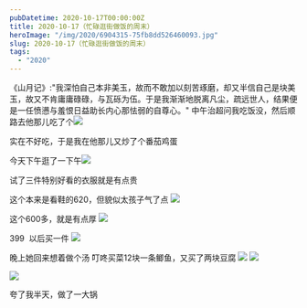 ```yaml
---
pubDatetime: 2020-10-17T00:00:00Z
title: 2020-10-17（忙碌逛街做饭的周末）
heroImage: "/img/2020/6904315-75fb8dd526460093.jpg"
slug: 2020-10-17（忙碌逛街做饭的周末）
tags:
  - "2020"
---
```


《山月记》:"我深怕自己本非美玉，故而不敢加以刻苦琢磨，却又半信自己是块美玉，故又不肯庸庸碌碌，与瓦砾为伍。于是我渐渐地脱离凡尘，疏远世人，结果便是一任愤懑与羞恨日益助长内心那怯弱的自尊心。"
中午治超问我吃饭没，然后顺路去他那儿吃了个![](../../../../public/img/2020/6904315-75fb8dd526460093.jpg)

实在不好吃，于是我在他那儿又炒了个番茄鸡蛋

今天下午逛了一下午![](../../../../public/img/2020/6904315-eafe31d93f72145c.jpg)

试了三件特别好看的衣服就是有点贵

这个本来是看鞋的620，但貌似太孩子气了点
![](../../../../public/img/2020/6904315-86b9c972f0dbec43.jpg)

这个600多，就是有点厚
![](../../../../public/img/2020/6904315-5f4c50c7af57f622.jpg)

399  以后买一件
![](../../../../public/img/2020/6904315-a20fb6a79ab7be25.jpg)

晚上她回来想着做个汤
叮咚买菜12块一条鲫鱼，又买了两块豆腐
![](../../../../public/img/2020/6904315-cd744714ebb95f6f.jpg)
![](../../../../public/img/2020/6904315-02f401c38acd24cd.jpg)

![](../../../../public/img/2020/6904315-a6f3bc9ce8c527ba.jpg)

夸了我半天，做了一大锅
